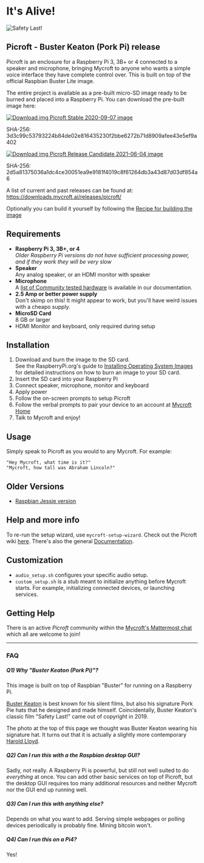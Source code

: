 # It's Alive!
![Safety Last!](./buster-keaton-safety-last.jpg)

## Picroft - Buster Keaton (Pork Pi) release

Picroft is an enclosure for a Raspberry Pi 3, 3B+ or 4 connected to a speaker and
microphone, bringing Mycroft to anyone who wants a simple voice interface they
have complete control over.  This is built on top of the official Raspbian
Buster Lite image.

The entire project is available as a pre-built micro-SD image ready to be
burned and placed into a Raspberry Pi. You can download the pre-built image
here:

 [![Download img](./microsd-icon.png "Download img") Picroft Stable 2020-09-07 image](https://mycroft.ai/to/picroft-image)

SHA-256: 3d3c99c53793224b84de02e816435230f2bbe6272b71d8909afee43e5ef9a402

[![Download img](./microsd-icon.png "Download img") Picroft Release Candidate 2021-06-04 image](https://mycroft.ai/to/picroft-rc)

SHA-256: 2d5a81375036a1dc4ce30051ea9e9181f4019c8f61264db3a43d87d03df854a6

A list of current and past releases can be found at: https://downloads.mycroft.ai/releases/picroft/

Optionally you can build it yourself by following the [Recipe for building the image](image_recipe.md)

## Requirements

* **Raspberry Pi 3, 3B+, or 4**
  <br>_Older Raspberry Pi versions do not have sufficient processing power,
  and if they work they will be very slow_
* **Speaker**
  <br>Any analog speaker, or an HDMI monitor with speaker
* **Microphone**
  <br>A [list of Community tested hardware](https://mycroft-ai.gitbook.io/docs/using-mycroft-ai/get-mycroft/picroft#tested-hardware) is available in our documentation.
* **2.5 Amp or better power supply**
  <br>Don't skimp on this!  It might appear to work, but you'll have weird
  issues with a cheapo supply.
* **MicroSD Card**
  <br>8 GB or larger
* HDMI Monitor and keyboard, only required during setup


## Installation

1) Download and burn the image to the SD card.<br/>See the RaspberryPi.org's
   guide to
   [Installing Operating System Images](https://www.raspberrypi.org/documentation/installation/installing-images/)
   for detailed instructions on how to burn an image to your SD card.
2) Insert the SD card into your Raspberry Pi
3) Connect speaker, microphone, monitor and keyboard
4) Apply power
5) Follow the on-screen prompts to setup Picroft
6) Follow the verbal prompts to pair your device to an account at
   [Mycroft Home](https://account.mycroft.ai/devices/add)
7) Talk to Mycroft and enjoy!

## Usage

Simply speak to Picroft as you would to any Mycroft.  For example:

    "Hey Mycroft, what time is it?"
    "Mycroft, how tall was Abraham Lincoln?"


## Older Versions
* [Raspbian Jessie version](https://github.com/MycroftAI/enclosure-picroft/tree/master)

## Help and more info
To re-run the setup wizard, use `mycroft-setup-wizard`.
Check out the Picroft wiki [here](https://mycroft.ai/documentation/picroft/).
There's also the general [Documentation](https://mycroft.ai/documentation/).

## Customization
* `audio_setup.sh` configures your specific audio setup.
* `custom_setup.sh` is a stub meant to initialize anything before Mycroft
  starts.  For example, initializing connected devices, or launching services.

## Getting Help

There is an active *Picroft* community within the [Mycroft's Mattermost chat](https://chat.mycroft.ai/community/channels/picroft) which all are welcome to join!

---

### FAQ
##### Q1) Why "Buster Keaton (Pork Pi)"?
This image is built on top of Raspbian "Buster" for running on a Raspberry Pi. 

[Buster Keaton](https://en.wikipedia.org/wiki/Buster_Keaton) is best known 
for his silent films, but also his signature Pork Pie hats that he designed 
and made himself. Coincidentally, Buster Keaton's classic film "Safety Last!" 
came out of copyright in 2019.

The photo at the top of this page we thought was Buster Keaton wearing his 
signature hat. It turns out that it is actually a slightly more contemporary 
[Harold Lloyd](https://en.wikipedia.org/wiki/Harold_Lloyd).

##### Q2) Can I run this with a the Raspbian desktop GUI?
Sadly, not really.  A Raspberry Pi is powerful, but still not well suited to do
_everything_ at once.  You can add other basic services on top of Picroft, but
the desktop GUI requires too many additional resources and neither Mycroft nor
the GUI end up running well.

##### Q3) Can I run this with anything else?
Depends on what you want to add.  Serving simple webpages or polling devices
periodically is probably fine.  Mining bitcoin won't.

##### Q4) Can I run this on a Pi4?
Yes!
